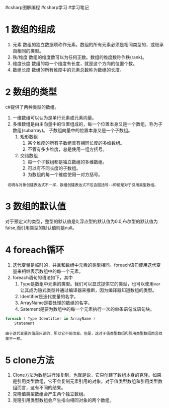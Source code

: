#csharp图解编程 #csharp学习 #学习笔记 

# 1 数组的组成
1. 元素 数组的独立数据项称作元素。数组的所有元素必须是相同类型的，或继承自相同的类型。
2. 秩/维度 数组的维度数可以为任何正数。数组的维度数称作秩(rank)。
3. 维度长度 数组的每一个维度有长度，就是这个方向的位置个数。
4. 数组长度 数组的所有维度中的元素总数称为数组的长度。

# 2 数组的类型
c#提供了两种类型的数组。
1. 一维数组可以认为是单行元素或元素向量。
2. 多维数组是由主向量中的位置组成的，每一个位置本身又是一个数组，称为子数组(subarray)。 子数组向量中的位置本身又是一个子数组。
	1. 矩形数组
		1. 某个维度的所有子数组具有相同长度的多维数组。
		2. 不管有多少维度，总是使用一组方括号。
	2. 交错数组
		1. 每一个子数组都是独立数组的多维数组。
		2. 可以有不同长度的子数组。
		3. 为数组的每一个维度使用一对方括号。

```ad-danger
 说明与对象创建表达式不一样，数组创建表达式不包含圆括号-—即使是对于引用类型数组。
```

# 3 数组的默认值
对于预定义的类型，整型的默认值是0,浮点型的默认值为0.0,布尔型的默认值为false,而引用类型的默认值则是null。

# 4 foreach循环
1. 迭代变量是临时的，并且和数组中元素的类型相同。foreach语句使用迭代变量来相继表示数组中的每一个元素。
2. foreach语句的语法如下，其中
	1. Type是数组中元素的类型。我们可以显式提供它的类型，也可以使用var让其成为隐式类型并通过编译器来推断，因为编译器知道数组的类型。
	2. Identifier是迭代变量的名字。
	3. ArrayName是要处理的数组的名字。
	4. Satement是要为数组中的每一个元素执行一次的单条语句或语句块。
```csharp
foreach ( Type Identifier in ArrayName )
	Statement
```

```ad-note
由于迭代变量的值是只读的，所以它不能改变。但是，这对于值类型数组和引用类型数组而言效果不一样。 
```

# 5 clone方法
1. Clone方法为数组进行浅复制，也就是说，它只创建了数组本身的克隆。如果是引用类型数组，它不会复制元素引用的对象。对于值类型数组和引用类型数组而言，这有不同的结果。
2. 克隆值类型数组会产生两个独立数组。
3. 克隆引用类型数组会产生指向相同对象的两个数组。